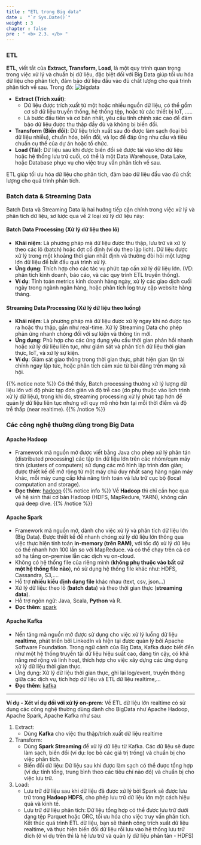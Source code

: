 ```yaml
---
title : "ETL trong Big data"
date :  "`r Sys.Date()`" 
weight : 3
chapter : false
pre : " <b> 2.3. </b> "
---
```

### ETL
**ETL**, viết tắt của **Extract, Transform, Load**, là một quy trình quan trọng trong việc xử lý và chuẩn bị dữ liệu, đặc biệt đối với Big Data giúp tối ưu hóa dữ liệu cho phân tích, đảm bảo dữ liệu đầu vào đủ chất lượng cho quá trình phân tích về sau. Trong đó:
![bigdata](/overview-big-data/images/3-etl-in-bigdata/etl.png)
  * **Extract (Trích xuất)**: 
    - Dữ liệu được trích xuất từ một hoặc nhiều nguồn dữ liệu, có thể gồm cơ sở dữ liệu truyền thống, hệ thống tệp, hoặc từ các thiết bị IoT, …..
    - Là bước đầu tiên và cơ bản nhất, yêu cầu tính chính xác cao để đảm bảo dữ liệu được thu thập đầy đủ và không bị biến đổi.
  * **Transform (Biến đổi)**: Dữ liệu trích xuất sau đó được làm sạch (loại bỏ dữ liệu nhiễu), chuẩn hóa, biến đổi, và lọc để đáp ứng nhu cầu và tiêu chuẩn cụ thể của dự án hoặc tổ chức.
  * **Load (Tải)**: Dữ liệu sau khi được biến đổi sẽ được tải vào kho dữ liệu hoặc hệ thống lưu trữ cuối, có thể là một Data Warehouse, Data Lake, hoặc Database phục vụ cho việc truy vấn phân tích về sau.

ETL giúp tối ưu hóa dữ liệu cho phân tích, đảm bảo dữ liệu đầu vào đủ chất lượng cho quá trình phân tích.

### Batch data & Streaming Data
Batch Data và Streaming Data là hai hướng tiếp cận chính trong việc xử lý và phân tích dữ liệu, sơ lược qua về 2 loại xử lý dữ liệu này:

#### Batch Data Processing (Xử lý dữ liệu theo lô)
  * **Khái niệm**: Là phương pháp mà dữ liệu được thu thập, lưu trữ và xử lý theo các lô (batch) hoặc đợt cố định (ví dụ theo lập lịch). Dữ liệu được xử lý trong một khoảng thời gian nhất định và thường đòi hỏi một lượng lớn dữ liệu để bắt đầu quá trình xử lý.
  * **Ứng dụng**: Thích hợp cho các tác vụ phức tạp cần xử lý dữ liệu lớn. (VD: phân tích kinh doanh, báo cáo, và các quy trình ETL truyền thống).
  * **Ví dụ**: Tính toán metrics kinh doanh hàng ngày, xử lý các giao dịch cuối ngày trong ngành ngân hàng, hoặc phân tích log truy cập website hàng tháng.

#### Streaming Data Processing (Xử lý dữ liệu theo luồng)
  * **Khái niệm**: Là phương pháp mà dữ liệu được xử lý ngay khi nó được tạo ra hoặc thu thập, gần như real-time. Xử lý Streaming Data cho phép phản ứng nhanh chóng đối với sự kiện và thông tin mới.
  * **Ứng dụng**: Phù hợp cho các ứng dụng yêu cầu thời gian phản hồi nhanh hoặc xử lý dữ liệu liên tục, như giám sát và phân tích dữ liệu thời gian thực, IoT, và xử lý sự kiện.
  * **Ví dụ**: Giám sát giao thông trong thời gian thực, phát hiện gian lận tài chính ngay lập tức, hoặc phân tích cảm xúc từ bài đăng trên mạng xã hội.

{{% notice note %}}
Có thể thấy, Batch processing thường xử lý lượng dữ liệu lớn với độ phức tạp đơn giản và độ trễ cao (do phụ thuộc vào lịch trình xử lý dữ liệu), trong khi đó, streaming processing xử lý phức tạp hơn để quản lý dữ liệu liên tục nhưng với quy mô nhỏ hơn tại mỗi thời điểm và độ trễ thấp (near realtime).
{{% /notice %}}


### Các công nghệ thường dùng trong Big Data
#### Apache Hadoop
  * Framework mã nguồn mở được viết bằng Java cho phép xử lý phân tán (distributed processing) các tập tin dữ liệu lớn trên các nhóm/cụm máy tính (clusters of computers) sử dụng các mô hình lập trình đơn giản; được thiết kế để mở rộng từ một máy chủ duy nhất sang hàng ngàn máy khác, mỗi máy cung cấp khả năng tính toán và lưu trữ cục bộ (local computation and storage).
  * **Đọc thêm**: [hadoop](https://www.simplilearn.com/tutorials/hadoop-tutorial)
  {{% notice info %}}
  Về **Hadoop** thì chỉ cần học qua về hệ sinh thái cơ bản Hadoop (HDFS, MapRedure, YARN), không cần quá deep dive.
  {{% /notice %}}

#### Apache Spark
  * Framework mã nguồn mở, dành cho việc xử lý và phân tích dữ liệu lớn (Big Data). Được thiết kế để nhanh chóng xử lý dữ liệu lớn thông qua việc thực hiện tính toán **in-memory (trên RAM)**, với tốc độ xử lý dữ liệu có thể nhanh hơn 100 lần so với MapReduce. và có thể chạy trên cả cơ sở hạ tầng on-premise lẫn các dịch vụ on-cloud.
  * Không có hệ thống file của riêng mình (**không phụ thuộc vào bất cứ một hệ thống file nào**), nó sử dụng hệ thống file khác như: HDFS, Cassandra, S3,…. 
  * Hỗ trợ **nhiều kiểu định dạng file** khác nhau (text, csv, json…)
  * Xử lý dữ liệu: theo lô (**batch dat**a) và theo thời gian thực (**streaming data**).
  * Hỗ trợ ngôn ngữ: Java, Scala, **Python** và R.
  * **Đọc thêm**: [spark](https://www.youtube.com/watch?v=znBa13Earms)

#### Apache Kafka
  * Nền tảng mã nguồn mở được sử dụng cho việc xử lý luồng dữ liệu **realtime**, phát triển bởi LinkedIn và hiện tại được quản lý bởi Apache Software Foundation. Trong ngữ cảnh của Big Data, Kafka được biết đến như một hệ thống truyền tải dữ liệu hiệu suất cao, đáng tin cậy, có khả năng mở rộng và linh hoạt, thích hợp cho việc xây dựng các ứng dụng xử lý dữ liệu thời gian thực.
  * Ứng dụng: Xử lý dữ liệu thời gian thực, ghi lại log/event, truyền thông giữa các dịch vụ, tích hợp dữ liệu và ETL dữ liệu realtime,...
  * **Đọc thêm**: [kafka](https://www.youtube.com/watch?v=PzPXRmVHMxI/) 

----------------------
**Ví dụ - Xét ví dụ đối với xử lý on-prem**: Về ETL dữ liệu lớn realtime có sử dụng các công nghệ thường dùng dành cho BigData như Apache Hadoop, Apache Spark, Apache Kafka như sau:
  1. Extract:
     * Dùng **Kafka** cho việc thu thập/trích xuất dữ liệu realtime
  2. Transform:
     * Dùng **Spark Streaming** để xử lý dữ liệu từ Kafka. Các dữ liệu sẽ được làm sạch, biến đổi (ví dụ: lọc bỏ các giá trị trống) và chuẩn bị cho việc phân tích.
     * Biến đổi dữ liệu: Dữ liệu sau khi được làm sạch có thể được tổng hợp (ví dụ: tính tổng, trung bình theo các tiêu chí nào đó) và chuẩn bị cho việc lưu trữ.
  3. Load: 
     * Lưu trữ dữ liệu sau khi dữ liệu đã được xử lý bởi Spark sẽ được lưu trữ trong **Hadoop HDFS**, cho phép lưu trữ dữ liệu lớn một cách hiệu quả và kinh tế.
     * Lưu trữ dữ liệu phân tích: Dữ liệu tổng hợp có thể được lưu trữ dưới dạng tệp Parquet hoặc ORC, tối ưu hóa cho việc truy vấn phân tích.
Kết thúc quá trình ETL dữ liệu, bạn sẽ thành công trích xuất dữ liệu realtime, và thực hiện biến đổi dữ liệu rồi lưu vào hệ thống lưu trữ đích (ở ví dụ trên thì là hệ lưu trữ và quản lý dữ liệu phân tán - HDFS)
